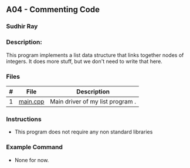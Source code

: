 ## A04 - Commenting Code
### Sudhir Ray
### Description:

This program implements a list data structure that links together nodes of integers. It does more stuff, but we don't need to write that here.

### Files

|   #   | File     | Description                      |
| :---: | -------- | -------------------------------- |
|   1   | [main.cpp](https://github.com/Sudhir0228/3013-Algorithms-ray/blob/main/Assignments/A03/main.cpp) | Main driver of my list program . |


### Instructions

- This program does not require any non standard libraries

### Example Command

- None for now.
